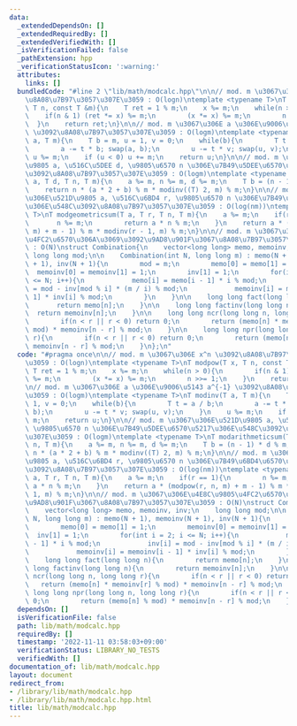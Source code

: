 ```yaml
---
data:
  _extendedDependsOn: []
  _extendedRequiredBy: []
  _extendedVerifiedWith: []
  _isVerificationFailed: false
  _pathExtension: hpp
  _verificationStatusIcon: ':warning:'
  attributes:
    links: []
  bundledCode: "#line 2 \"lib/math/modcalc.hpp\"\n\n// mod. m \u3067\u306E x^n \u3092\
    \u8A08\u7B97\u3057\u307E\u3059 : O(logn)\ntemplate <typename T>\nT modpow(T x,\
    \ T n, const T &m){\n    T ret = 1 % m;\n    x %= m;\n    while(n > 0){\n    \
    \    if(n & 1) (ret *= x) %= m;\n        (x *= x) %= m;\n        n >>= 1;\n  \
    \  }\n    return ret;\n}\n\n// mod. m \u3067\u306E a \u306E\u9006\u5143 a^{-1}\
    \ \u3092\u8A08\u7B97\u3057\u307E\u3059 : O(logm)\ntemplate <typename T>\nT modinv(T\
    \ a, T m){\n    T b = m, u = 1, v = 0;\n    while(b){\n        T t = a / b;\n\
    \        a -= t * b; swap(a, b);\n        u -= t * v; swap(u, v);\n    }\n   \
    \ u %= m;\n    if (u < 0) u += m;\n    return u;\n}\n\n// mod. m \u3067\u306E\u521D\
    \u9805 a, \u516C\u5DEE d, \u9805\u6570 n \u306E\u7B49\u5DEE\u6570\u5217\u306E\u548C\
    \u3092\u8A08\u7B97\u3057\u307E\u3059 : O(logm)\ntemplate <typename T>\nT modarithmeticsum(T\
    \ a, T d, T n, T m){\n    a %= m, n %= m, d %= m;\n    T b = (n - 1) * d % m;\n\
    \    return n * (a * 2 + b) % m * modinv((T) 2, m) % m;\n}\n\n// mod. m \u3067\
    \u306E\u521D\u9805 a, \u516C\u6BD4 r, \u9805\u6570 n \u306E\u7B49\u6BD4\u6570\u5217\
    \u306E\u548C\u3092\u8A08\u7B97\u3057\u307E\u3059 : O(log(nm))\ntemplate <typename\
    \ T>\nT modgeometricsum(T a, T r, T n, T m){\n    a %= m;\n    if(r == 1){\n \
    \       n %= m;\n        return a * n % m;\n    }\n    return a * (modpow(r, n,\
    \ m) + m - 1) % m * modinv(r - 1, m) % m;\n}\n\n// mod. m \u3067\u306E\u4E8C\u9805\
    \u4FC2\u6570\u306A\u3069\u3092\u9AD8\u901F\u3067\u8A08\u7B97\u3057\u307E\u3059\
    \ : O(N)\nstruct Combination{\n    vector<long long> memo, memoinv, inv;\n   \
    \ long long mod;\n\n    Combination(int N, long long m) : memo(N + 1), memoinv(N\
    \ + 1), inv(N + 1){\n        mod = m;\n        memo[0] = memo[1] = 1;\n      \
    \  memoinv[0] = memoinv[1] = 1;\n        inv[1] = 1;\n        for(int i = 2; i\
    \ <= N; i++){\n            memo[i] = memo[i - 1] * i % mod;\n            inv[i]\
    \ = mod - inv[mod % i] * (m / i) % mod;\n            memoinv[i] = memoinv[i -\
    \ 1] * inv[i] % mod;\n        }\n    }\n\n    long long fact(long long n){\n \
    \       return memo[n];\n    }\n\n    long long factinv(long long n){\n      \
    \  return memoinv[n];\n    }\n\n    long long ncr(long long n, long long r){\n\
    \        if(n < r || r < 0) return 0;\n        return (memo[n] * memoinv[r] %\
    \ mod) * memoinv[n - r] % mod;\n    }\n\n    long long npr(long long n, long long\
    \ r){\n        if(n < r || r < 0) return 0;\n        return (memo[n] % mod) *\
    \ memoinv[n - r] % mod;\n    }\n};\n"
  code: "#pragma once\n\n// mod. m \u3067\u306E x^n \u3092\u8A08\u7B97\u3057\u307E\
    \u3059 : O(logn)\ntemplate <typename T>\nT modpow(T x, T n, const T &m){\n   \
    \ T ret = 1 % m;\n    x %= m;\n    while(n > 0){\n        if(n & 1) (ret *= x)\
    \ %= m;\n        (x *= x) %= m;\n        n >>= 1;\n    }\n    return ret;\n}\n\
    \n// mod. m \u3067\u306E a \u306E\u9006\u5143 a^{-1} \u3092\u8A08\u7B97\u3057\u307E\
    \u3059 : O(logm)\ntemplate <typename T>\nT modinv(T a, T m){\n    T b = m, u =\
    \ 1, v = 0;\n    while(b){\n        T t = a / b;\n        a -= t * b; swap(a,\
    \ b);\n        u -= t * v; swap(u, v);\n    }\n    u %= m;\n    if (u < 0) u +=\
    \ m;\n    return u;\n}\n\n// mod. m \u3067\u306E\u521D\u9805 a, \u516C\u5DEE d,\
    \ \u9805\u6570 n \u306E\u7B49\u5DEE\u6570\u5217\u306E\u548C\u3092\u8A08\u7B97\u3057\
    \u307E\u3059 : O(logm)\ntemplate <typename T>\nT modarithmeticsum(T a, T d, T\
    \ n, T m){\n    a %= m, n %= m, d %= m;\n    T b = (n - 1) * d % m;\n    return\
    \ n * (a * 2 + b) % m * modinv((T) 2, m) % m;\n}\n\n// mod. m \u3067\u306E\u521D\
    \u9805 a, \u516C\u6BD4 r, \u9805\u6570 n \u306E\u7B49\u6BD4\u6570\u5217\u306E\u548C\
    \u3092\u8A08\u7B97\u3057\u307E\u3059 : O(log(nm))\ntemplate <typename T>\nT modgeometricsum(T\
    \ a, T r, T n, T m){\n    a %= m;\n    if(r == 1){\n        n %= m;\n        return\
    \ a * n % m;\n    }\n    return a * (modpow(r, n, m) + m - 1) % m * modinv(r -\
    \ 1, m) % m;\n}\n\n// mod. m \u3067\u306E\u4E8C\u9805\u4FC2\u6570\u306A\u3069\u3092\
    \u9AD8\u901F\u3067\u8A08\u7B97\u3057\u307E\u3059 : O(N)\nstruct Combination{\n\
    \    vector<long long> memo, memoinv, inv;\n    long long mod;\n\n    Combination(int\
    \ N, long long m) : memo(N + 1), memoinv(N + 1), inv(N + 1){\n        mod = m;\n\
    \        memo[0] = memo[1] = 1;\n        memoinv[0] = memoinv[1] = 1;\n      \
    \  inv[1] = 1;\n        for(int i = 2; i <= N; i++){\n            memo[i] = memo[i\
    \ - 1] * i % mod;\n            inv[i] = mod - inv[mod % i] * (m / i) % mod;\n\
    \            memoinv[i] = memoinv[i - 1] * inv[i] % mod;\n        }\n    }\n\n\
    \    long long fact(long long n){\n        return memo[n];\n    }\n\n    long\
    \ long factinv(long long n){\n        return memoinv[n];\n    }\n\n    long long\
    \ ncr(long long n, long long r){\n        if(n < r || r < 0) return 0;\n     \
    \   return (memo[n] * memoinv[r] % mod) * memoinv[n - r] % mod;\n    }\n\n   \
    \ long long npr(long long n, long long r){\n        if(n < r || r < 0) return\
    \ 0;\n        return (memo[n] % mod) * memoinv[n - r] % mod;\n    }\n};\n"
  dependsOn: []
  isVerificationFile: false
  path: lib/math/modcalc.hpp
  requiredBy: []
  timestamp: '2022-11-11 03:58:03+09:00'
  verificationStatus: LIBRARY_NO_TESTS
  verifiedWith: []
documentation_of: lib/math/modcalc.hpp
layout: document
redirect_from:
- /library/lib/math/modcalc.hpp
- /library/lib/math/modcalc.hpp.html
title: lib/math/modcalc.hpp
---
```


